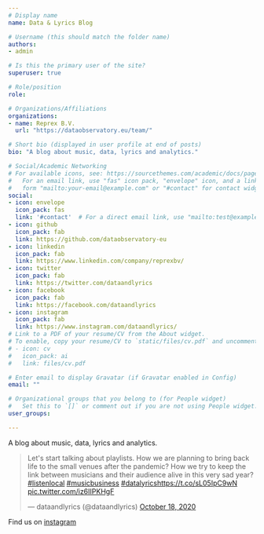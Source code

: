 ```yaml
---
# Display name
name: Data & Lyrics Blog

# Username (this should match the folder name)
authors:
- admin

# Is this the primary user of the site?
superuser: true

# Role/position
role: 

# Organizations/Affiliations
organizations:
- name: Reprex B.V.
  url: "https://dataobservatory.eu/team/"

# Short bio (displayed in user profile at end of posts)
bio: "A blog about music, data, lyrics and analytics."

# Social/Academic Networking
# For available icons, see: https://sourcethemes.com/academic/docs/page-builder/#icons
#   For an email link, use "fas" icon pack, "envelope" icon, and a link in the
#   form "mailto:your-email@example.com" or "#contact" for contact widget.
social:
- icon: envelope
  icon_pack: fas
  link: '#contact'  # For a direct email link, use "mailto:test@example.org".
- icon: github
  icon_pack: fab
  link: https://github.com/dataobservatory-eu
- icon: linkedin
  icon_pack: fab
  link: https://www.linkedin.com/company/reprexbv/
- icon: twitter
  icon_pack: fab
  link: https://twitter.com/dataandlyrics
- icon: facebook
  icon_pack: fab
  link: https://facebook.com/dataandlyrics
- icon: instagram
  icon_pack: fab
  link: https://www.instagram.com/dataandlyrics/
# Link to a PDF of your resume/CV from the About widget.
# To enable, copy your resume/CV to `static/files/cv.pdf` and uncomment the lines below.
# - icon: cv
#   icon_pack: ai
#   link: files/cv.pdf

# Enter email to display Gravatar (if Gravatar enabled in Config)
email: ""

# Organizational groups that you belong to (for People widget)
#   Set this to `[]` or comment out if you are not using People widget.
user_groups:

---
```


A blog about music, data, lyrics and analytics.


<blockquote class="twitter-tweet"><p lang="en" dir="ltr">Let&#39;s start talking about playlists. How we are planning to bring back life to the small venues after the pandemic? How we try to keep the link between musicians and their audience alive in this very sad year? <a href="https://twitter.com/hashtag/listenlocal?src=hash&amp;ref_src=twsrc%5Etfw">#listenlocal</a> <a href="https://twitter.com/hashtag/musicbusiness?src=hash&amp;ref_src=twsrc%5Etfw">#musicbusiness</a> <a href="https://twitter.com/hashtag/datalyrics?src=hash&amp;ref_src=twsrc%5Etfw">#datalyrics</a><a href="https://t.co/sL05IpC9wN">https://t.co/sL05IpC9wN</a> <a href="https://t.co/iz6IIPKHgF">pic.twitter.com/iz6IIPKHgF</a></p>&mdash; dataandlyrics (@dataandlyrics) <a href="https://twitter.com/dataandlyrics/status/1317825104521428996?ref_src=twsrc%5Etfw">October 18, 2020</a></blockquote> <script async src="https://platform.twitter.com/widgets.js" charset="utf-8"></script>


Find us on [instagram](https://www.instagram.com/p/CGfNIn1Hy-v/?utm_source=ig_web_button_share_sheet)